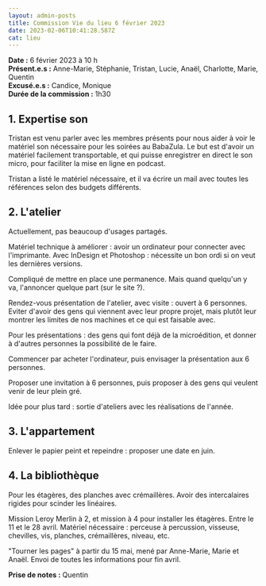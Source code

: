 ```yaml
---
layout: admin-posts
title: Commission Vie du lieu 6 février 2023
date: 2023-02-06T10:41:28.587Z
cat: lieu
---
```

**Date :** 6 février 2023 à 10 h\
**Présent.e.s :** Anne-Marie, Stéphanie, Tristan, Lucie, Anaël, Charlotte, Marie, Quentin\
**Excusé.e.s :** Candice, Monique\
**Durée de la commission :** 1h30

## 1. Expertise son

Tristan est venu parler avec les membres présents pour nous aider à voir le matériel son nécessaire pour les soirées au BabaZula. Le but est d'avoir un matériel facilement transportable, et qui puisse enregistrer en direct le son micro, pour faciliter la mise en ligne en podcast.

Tristan a listé le matériel nécessaire, et il va écrire un mail avec toutes les références selon des budgets différents.

## 2. L'atelier 

Actuellement, pas beaucoup d'usages partagés. 

Matériel technique à améliorer : avoir un ordinateur pour connecter avec l'imprimante. Avec InDesign et Photoshop : nécessite un bon ordi si on veut les dernières versions.

Compliqué de mettre en place une permanence. Mais quand quelqu'un y va, l'annoncer quelque part (sur le site ?).

Rendez-vous présentation de l'atelier, avec visite : ouvert à 6 personnes. Eviter d'avoir des gens qui viennent avec leur propre projet, mais plutôt leur montrer les limites de nos machines et ce qui est faisable avec. 

Pour les présentations : des gens qui font déjà de la microédition, et donner à d'autres personnes la possibilité de le faire. 

Commencer par acheter l'ordinateur, puis envisager la présentation aux 6 personnes.

Proposer une invitation à 6 personnes, puis proposer à des gens qui veulent venir de leur plein gré. 

Idée pour plus tard : sortie d'ateliers avec les réalisations de l'année.

## 3. L'appartement

Enlever le papier peint et repeindre : proposer une date en juin. 

## 4. La bibliothèque

Pour les étagères, des planches avec crémaillères. Avoir des intercalaires rigides pour scinder les linéaires.

Mission Leroy Merlin à 2, et mission à 4 pour installer les étagères. Entre le 11 et le 28 avril. Matériel nécessaire : perceuse à percussion, visseuse, chevilles, vis, planches, crémaillères, niveau, etc.

"Tourner les pages" à partir du 15 mai, mené par Anne-Marie, Marie et Anaël. Envoi de toutes les informations pour fin avril.

**Prise de notes :** Quentin